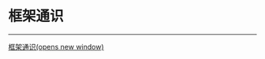 框架通识
===

-------------------------------------

[框架通识(opens new window)](http://interview.poetries.top/excellent-docs/16-%E6%A1%86%E6%9E%B6%E9%80%9A%E8%AF%86.html)
